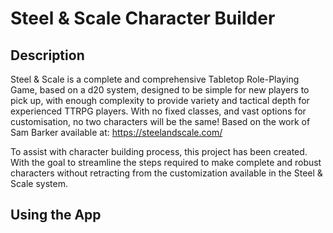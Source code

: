 # Steel & Scale Character Builder

## Description

Steel & Scale is a complete and comprehensive Tabletop Role-Playing Game, based on a d20 system, designed to be simple for new players to pick up, with enough complexity to provide variety and tactical depth for experienced TTRPG players. With no fixed classes, and vast options for customisation, no two characters will be the same! Based on the work of Sam Barker available at: https://steelandscale.com/

To assist with character building process, this project has been created. With the goal to streamline the steps required to make complete and robust characters without retracting from the customization available in the Steel & Scale system.

## Using the App
